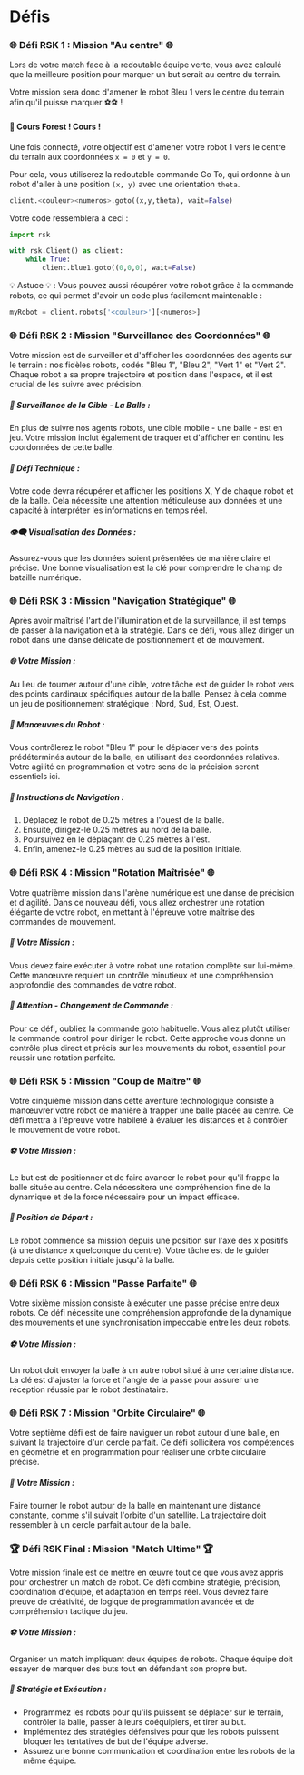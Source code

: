 # Défis

<!-- ## 🟢 Défi facile -->

### 🌐 Défi RSK 1 : Mission "Au centre" 🌐

Lors de votre match face à la redoutable équipe verte, vous avez calculé que la meilleure position pour marquer un but serait au centre du terrain.

Votre mission sera donc d'amener le robot Bleu 1 vers le centre du terrain afin qu'il puisse marquer ⚽⚽ !
#### 🎯 Cours Forest ! Cours !

Une fois connecté, votre objectif est d'amener votre robot 1 vers le centre du terrain aux coordonnées `x = 0` et `y = 0`.

Pour cela, vous utiliserez la redoutable commande Go To, qui ordonne à un robot d'aller à une position `(x, y)` avec une orientation `theta`.

```python
client.<couleur><numeros>.goto((x,y,theta), wait=False)
```

Votre code ressemblera à ceci :
```python
import rsk

with rsk.Client() as client: 
    while True:
        client.blue1.goto((0,0,0), wait=False)
```

💡 Astuce 💡 : Vous pouvez aussi récupérer votre robot grâce à la commande robots, ce qui permet d'avoir un code plus facilement maintenable :

```python
myRobot = client.robots['<couleur>'][<numeros>]
```


### 🌐 Défi RSK 2 : Mission "Surveillance des Coordonnées" 🌐

Votre mission est de surveiller et d'afficher les coordonnées des agents sur le terrain : nos fidèles robots, codés "Bleu 1", "Bleu 2", "Vert 1" et "Vert 2".
Chaque robot a sa propre trajectoire et position dans l'espace, et il est crucial de les suivre avec précision.

##### 🎯 Surveillance de la Cible - La Balle :

En plus de suivre nos agents robots, une cible mobile - une balle - est en jeu. Votre mission inclut également de traquer et d'afficher en continu les coordonnées de cette balle.

##### 🧩 Défi Technique :

Votre code devra récupérer et afficher les positions X, Y de chaque robot et de la balle. Cela nécessite une attention méticuleuse aux données et une capacité à interpréter les informations en temps réel.

##### 👁‍🗨 Visualisation des Données :

Assurez-vous que les données soient présentées de manière claire et précise. Une bonne visualisation est la clé pour comprendre le champ de bataille numérique.

### 🌐 Défi RSK 3 : Mission "Navigation Stratégique" 🌐

Après avoir maîtrisé l'art de l'illumination et de la surveillance, il est temps de passer à la navigation et à la stratégie.
Dans ce défi, vous allez diriger un robot dans une danse délicate de positionnement et de mouvement.

##### 🌐 Votre Mission :

Au lieu de tourner autour d'une cible, votre tâche est de guider le robot vers des points cardinaux spécifiques autour de la balle. Pensez à cela comme un jeu de positionnement stratégique : Nord, Sud, Est, Ouest.

##### 🤖 Manœuvres du Robot :

Vous contrôlerez le robot "Bleu 1" pour le déplacer vers des points prédéterminés autour de la balle, en utilisant des coordonnées relatives. Votre agilité en programmation et votre sens de la précision seront essentiels ici.

##### 📍 Instructions de Navigation :

1. Déplacez le robot de 0.25 mètres à l'ouest de la balle.
2. Ensuite, dirigez-le 0.25 mètres au nord de la balle.
3. Poursuivez en le déplaçant de 0.25 mètres à l'est.
4. Enfin, amenez-le 0.25 mètres au sud de la position initiale.

### 🌐 Défi RSK 4 : Mission "Rotation Maîtrisée" 🌐

Votre quatrième mission dans l'arène numérique est une danse de précision et d'agilité. Dans ce nouveau défi, vous allez orchestrer une rotation élégante de votre robot, en mettant à l'épreuve votre maîtrise des commandes de mouvement.

##### 🔄 Votre Mission :

Vous devez faire exécuter à votre robot une rotation complète sur lui-même. Cette manœuvre requiert un contrôle minutieux et une compréhension approfondie des commandes de votre robot.

##### 🚨 Attention - Changement de Commande :

Pour ce défi, oubliez la commande goto habituelle. Vous allez plutôt utiliser la commande control pour diriger le robot. Cette approche vous donne un contrôle plus direct et précis sur les mouvements du robot, essentiel pour réussir une rotation parfaite.

### 🌐 Défi RSK 5 : Mission "Coup de Maître" 🌐

Votre cinquième mission dans cette aventure technologique consiste à manœuvrer votre robot de manière à frapper une balle placée au centre.
Ce défi mettra à l'épreuve votre habileté à évaluer les distances et à contrôler le mouvement de votre robot.

##### ⚽ Votre Mission :

Le but est de positionner et de faire avancer le robot pour qu'il frappe la balle située au centre.
Cela nécessitera une compréhension fine de la dynamique et de la force nécessaire pour un impact efficace.

##### 📐 Position de Départ :

Le robot commence sa mission depuis une position sur l'axe des x positifs (à une distance x quelconque du centre).
Votre tâche est de le guider depuis cette position initiale jusqu'à la balle.

### 🌐 Défi RSK 6 : Mission "Passe Parfaite" 🌐

Votre sixième mission consiste à exécuter une passe précise entre deux robots. Ce défi nécessite une compréhension approfondie de la dynamique des mouvements et une synchronisation impeccable entre les deux robots.

##### ⚽ Votre Mission :

Un robot doit envoyer la balle à un autre robot situé à une certaine distance. La clé est d'ajuster la force et l'angle de la passe pour assurer une réception réussie par le robot destinataire.

### 🌐 Défi RSK 7 : Mission "Orbite Circulaire" 🌐

Votre septième défi est de faire naviguer un robot autour d'une balle, en suivant la trajectoire d'un cercle parfait. Ce défi sollicitera vos compétences en géométrie et en programmation pour réaliser une orbite circulaire précise.

##### 🔵 Votre Mission :

Faire tourner le robot autour de la balle en maintenant une distance constante, comme s'il suivait l'orbite d'un satellite.
La trajectoire doit ressembler à un cercle parfait autour de la balle.

### 🏆 Défi RSK Final : Mission "Match Ultime" 🏆

Votre mission finale est de mettre en œuvre tout ce que vous avez appris pour orchestrer un match de robot. Ce défi combine stratégie, précision, coordination d'équipe, et adaptation en temps réel. Vous devrez faire preuve de créativité, de logique de programmation avancée et de compréhension tactique du jeu.

##### ⚽ Votre Mission :

Organiser un match impliquant deux équipes de robots. Chaque équipe doit essayer de marquer des buts tout en défendant son propre but.

##### 🤖 Stratégie et Exécution :

- Programmez les robots pour qu'ils puissent se déplacer sur le terrain, contrôler la balle, passer à leurs coéquipiers, et tirer au but.
- Implémentez des stratégies défensives pour que les robots puissent bloquer les tentatives de but de l'équipe adverse.
- Assurez une bonne communication et coordination entre les robots de la même équipe.

<!-- ## Défi normale -->

<!-- ## Défi difficile -->
